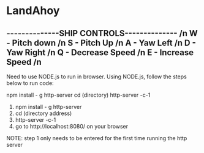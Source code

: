 # LandAhoy

--------------SHIP CONTROLS-------------- /n
W - Pitch down /n
S - Pitch Up /n
A - Yaw Left /n
D - Yaw Right /n
Q - Decrease Speed /n
E - Increase Speed /n
-----------------------------------------

Need to use NODE.js to run in browser.
Using NODE.js, follow the steps below to run code:

npm install - g http-server
cd (directory)
http-server -c-1

1. npm install - g http-server
2. cd (directory address)
3. http-server -c-1
4. go to http://localhost:8080/ on your browser


NOTE: step 1 only needs to be entered for the first time running the http server
